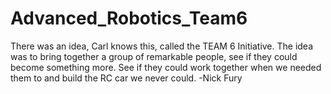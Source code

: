 # Advanced_Robotics_Team6
 There was an idea, Carl knows this, called the TEAM 6 Initiative. The idea was to bring together a group of remarkable people, see if they could become something more. See if they could work together when we needed them to and build the RC car we never could.
-Nick Fury
